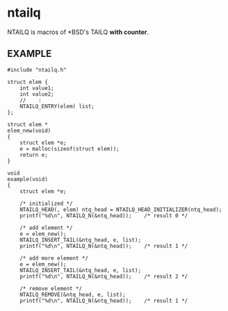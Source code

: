 ntailq
======

NTAILQ is macros of *BSD's TAILQ **with counter**.


EXAMPLE
-------

	#include "ntailq.h"
	
	struct elem {
		int value1;
		int value2;
		//    :
		NTAILQ_ENTRY(elem) list;
	};
	
	struct elem *
	elem_new(void)
	{
		struct elem *e;
		e = malloc(sizeof(struct elem));
		return e;
	}
	
	void
	example(void)
	{
		struct elem *e;
	
		/* initialized */
		NTAILQ_HEAD(, elem) ntq_head = NTAILQ_HEAD_INITIALIZER(ntq_head);
		printf("%d\n", NTAILQ_N(&ntq_head));	/* result 0 */
	
		/* add element */
		e = elem_new();
		NTAILQ_INSERT_TAIL(&ntq_head, e, list);
		printf("%d\n", NTAILQ_N(&ntq_head));	/* result 1 */
	
		/* add more element */
		e = elem_new();
		NTAILQ_INSERT_TAIL(&ntq_head, e, list);
		printf("%d\n", NTAILQ_N(&ntq_head));	/* result 2 */
	
		/* remove element */
		NTAILQ_REMOVE(&ntq_head, e, list);
		printf("%d\n", NTAILQ_N(&ntq_head));	/* result 1 */

